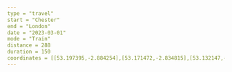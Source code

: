 ```yaml
---
type = "travel"
start = "Chester"
end = "London"
date = "2023-03-01"
mode = "Train"
distance = 288
duration = 150
coordinates = [[53.197395,-2.884254],[53.171472,-2.834815],[53.132147,-2.734565],[53.135855,-2.678947],[53.129882,-2.661094],[53.125968,-2.617149],[53.114841,-2.585906],[53.116696,-2.545738],[53.094436,-2.435874],[53.051120,-2.411842],[53.009206,-2.363777],[52.973661,-2.319488],[52.960634,-2.306785],[52.955256,-2.283096],[52.898962,-2.254943],[52.872859,-2.209625],[52.868300,-2.191772],[52.853169,-2.186965],[52.827453,-2.162246],[52.796949,-2.115211],[52.800685,-2.082252],[52.789267,-2.048263],[52.792589,-2.026290],[52.786361,-1.994361],[52.790098,-1.980628],[52.787606,-1.961059],[52.763099,-1.921920],[52.757074,-1.901664],[52.747307,-1.891365],[52.741696,-1.868705],[52.685956,-1.797294],[52.683250,-1.770858],[52.669291,-1.742481],[52.640771,-1.710777],[52.638063,-1.688804],[52.638688,-1.641769],[52.633687,-1.618080],[52.611387,-1.594047],[52.596583,-1.581344],[52.584068,-1.557312],[52.565916,-1.536712],[52.549427,-1.498260],[52.517056,-1.452598],[52.485707,-1.442642],[52.470860,-1.433029],[52.440525,-1.385650],[52.430268,-1.373291],[52.422313,-1.352005],[52.386915,-1.291236],[52.380209,-1.251068],[52.357360,-1.199569],[52.322120,-1.152191],[52.303230,-1.120262],[52.281601,-1.101036],[52.264585,-1.092796],[52.252396,-1.084556],[52.240204,-1.087303],[52.227168,-1.072540],[52.201925,-1.015892],[52.199488,-0.995572],[52.187194,-0.951690],[52.172878,-0.910835],[52.124636,-0.863800],[52.093218,-0.839767],[52.078873,-0.817794],[52.063256,-0.802688],[52.053968,-0.798568],[52.003123,-0.736107],[51.971489,-0.729155],[51.952517,-0.721664],[51.942360,-0.702095],[51.934952,-0.684585],[51.922884,-0.675315],[51.909967,-0.679092],[51.873099,-0.665359],[51.845535,-0.657119],[51.821773,-0.648880],[51.801609,-0.623817],[51.784451,-0.611819],[51.766990,-0.579528],[51.755302,-0.541076],[51.738320,-0.470601],[51.719584,-0.443572],[51.690861,-0.432243],[51.654540,-0.383656],[51.623132,-0.383148],[51.604798,-0.363922],[51.600822,-0.349045],[51.583683,-0.319976],[51.573868,-0.310363],[51.551672,-0.296287],[51.542064,-0.278778],[51.529021,-0.239973],[51.535444,-0.195693],[51.541280,-0.180120],[51.543054,-0.161184],[51.540600,-0.150320],[51.535202,-0.145465]]
---
```

